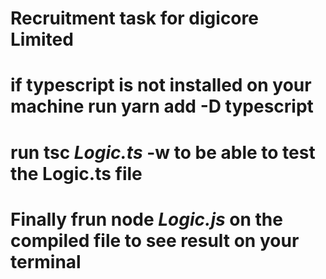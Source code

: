 # Recruitment task for digicore Limited
# if typescript is not installed on your machine run yarn add -D typescript
# run tsc *Logic.ts* -w to be able to test the Logic.ts file 
# Finally frun node *Logic.js* on the compiled file to see result on your terminal 
